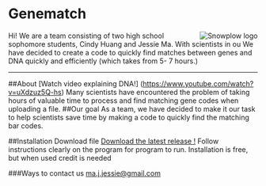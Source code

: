 <h1> <pink> Genematch <pink> </h1>
<img src="http://www.proprofs.com/quiz-school/manage/upldimg/dDgkNoqrUDGJ27.jpg"
8	 alt="Snowplow logo" title="Snowplow" align="right" />
Hi! We are a team consisting of two high school sophomore students, Cindy Huang and Jessie Ma. With scientists in ou
We have decided to create a code to quickly find matches between genes and DNA quickly and efficiently (which takes from 5- 7 hours.)



---

##About 
[Watch video explaining DNA!] (https://www.youtube.com/watch?v=uXdzuz5Q-hs)
Many scientists have encountered the problem of taking hours of valuable time to process and find matching gene codes when uploading a file.
##Our goal
As a team, we have decided to make it our task to help scientists save time by making a code to quickly find the matching bar codes.

##Installation
Download file
[Download the latest release !](https://github.com/)
Follow instructions clearly on the program for program to run.
Installation is free, but when used credit is needed


###Ways to contact us
ma.j.jessie@gmail.com 
